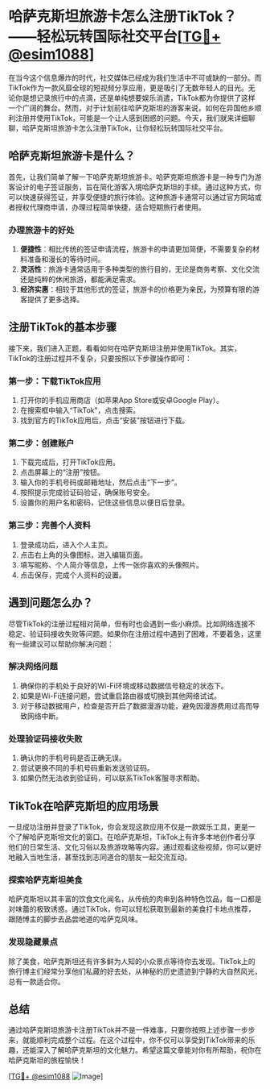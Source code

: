 # 哈萨克斯坦旅游卡怎么注册TikTok？——轻松玩转国际社交平台[[TG💪+ @esim1088](https://t.me/s/esim1088)]

在当今这个信息爆炸的时代，社交媒体已经成为我们生活中不可或缺的一部分。而TikTok作为一款风靡全球的短视频分享应用，更是吸引了无数年轻人的目光。无论你是想记录旅行中的点滴，还是单纯想要娱乐消遣，TikTok都为你提供了这样一个广阔的舞台。然而，对于计划前往哈萨克斯坦的游客来说，如何在异国他乡顺利注册并使用TikTok，可能是一个让人感到困惑的问题。今天，我们就来详细聊聊，哈萨克斯坦旅游卡怎么注册TikTok，让你轻松玩转国际社交平台。

## 哈萨克斯坦旅游卡是什么？

首先，让我们简单了解一下哈萨克斯坦旅游卡。哈萨克斯坦旅游卡是一种专门为游客设计的电子签证服务，旨在简化游客入境哈萨克斯坦的手续。通过这种方式，你可以快速获得签证，并享受便捷的旅行体验。这种旅游卡通常可以通过官方网站或者授权代理商申请，办理过程简单快捷，适合短期旅行者使用。

### 办理旅游卡的好处

1. **便捷性**：相比传统的签证申请流程，旅游卡的申请更加简便，不需要复杂的材料准备和漫长的等待时间。
2. **灵活性**：旅游卡通常适用于多种类型的旅行目的，无论是商务考察、文化交流还是纯粹的休闲旅游，都能满足需求。
3. **经济实惠**：相较于其他形式的签证，旅游卡的价格更为亲民，为预算有限的游客提供了更多选择。

## 注册TikTok的基本步骤

接下来，我们进入正题，看看如何在哈萨克斯坦注册并使用TikTok。其实，TikTok的注册过程并不复杂，只要按照以下步骤操作即可：

### 第一步：下载TikTok应用

1. 打开你的手机应用商店（如苹果App Store或安卓Google Play）。
2. 在搜索框中输入“TikTok”，点击搜索。
3. 找到官方的TikTok应用后，点击“安装”按钮进行下载。

### 第二步：创建账户

1. 下载完成后，打开TikTok应用。
2. 点击屏幕上的“注册”按钮。
3. 输入你的手机号码或邮箱地址，然后点击“下一步”。
4. 按照提示完成验证码验证，确保账号安全。
5. 设置你的用户名和密码，记住这些信息以便日后登录。

### 第三步：完善个人资料

1. 登录成功后，进入个人主页。
2. 点击右上角的头像图标，进入编辑页面。
3. 填写昵称、个人简介等信息，上传一张你喜欢的头像照片。
4. 点击保存，完成个人资料的设置。

## 遇到问题怎么办？

尽管TikTok的注册过程相对简单，但有时也会遇到一些小麻烦。比如网络连接不稳定、验证码接收失败等问题。如果你在注册过程中遇到了困难，不要着急，这里有一些建议可以帮助你解决问题：

### 解决网络问题

1. 确保你的手机处于良好的Wi-Fi环境或移动数据信号稳定的状态下。
2. 如果是Wi-Fi连接问题，尝试重启路由器或切换到其他网络试试。
3. 对于移动数据用户，检查是否开启了数据漫游功能，避免因漫游费用过高而导致网络中断。

### 处理验证码接收失败

1. 确认你的手机号码是否正确无误。
2. 尝试更换不同的手机号码重新发送验证码。
3. 如果仍然无法收到验证码，可以联系TikTok客服寻求帮助。

## TikTok在哈萨克斯坦的应用场景

一旦成功注册并登录了TikTok，你会发现这款应用不仅是一款娱乐工具，更是一个了解哈萨克斯坦文化的窗口。在哈萨克斯坦，TikTok上有许多本地创作者分享他们的日常生活、文化习俗以及旅游攻略等内容。通过观看这些视频，你可以更好地融入当地生活，甚至找到志同道合的朋友一起交流互动。

### 探索哈萨克斯坦美食

哈萨克斯坦以其丰富的饮食文化闻名，从传统的肉串到各种特色饮品，每一口都是对味蕾的极致诱惑。通过TikTok，你可以轻松获取到最新的美食打卡地点推荐，跟随博主的脚步去品尝地道的哈萨克风味。

### 发现隐藏景点

除了美食，哈萨克斯坦还有许多鲜为人知的小众景点等待你去发现。TikTok上的旅行博主们经常分享他们私藏的好去处，从神秘的历史遗迹到宁静的大自然风光，总有一款适合你。

## 总结

通过哈萨克斯坦旅游卡注册TikTok并不是一件难事，只要你按照上述步骤一步步来，就能顺利完成整个过程。在这个过程中，你不仅可以享受到TikTok带来的乐趣，还能深入了解哈萨克斯坦的文化魅力。希望这篇文章能对你有所帮助，祝你在哈萨克斯坦的旅程愉快！

[[TG💪+ @esim1088](https://t.me/s/esim1088) ![Image](https://i.postimg.cc/4NQfJmqS/Snipaste-2025-05-13-00-14-12.png)]